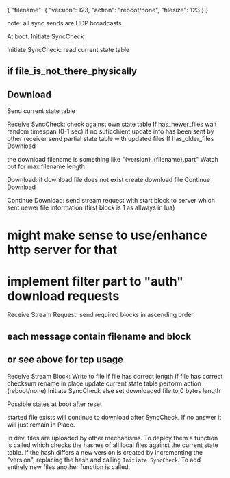 {
	"filename": {
		"version": 123,
		"action": "reboot/none",
    "filesize": 123
	}
}


note: all sync sends are UDP broadcasts

At boot:
  Initiate SyncCheck

Initiate SyncCheck:
  read current state table
##  if file_is_not_there_physically     
##    Download
  Send current state table

Receive SyncCheck:
  check against own state table
  If has_newer_files 
    wait random timespan (0-1 sec)
    if no suficchient update info has been sent by other receiver
      send partial state table with updated files
  If has_older_files
    Download

the download filename is something like "{version}_{filename}.part"
Watch out for max filename length

Download:
  if download file does not exist
    create download file
  Continue Download

Continue Download:
  send stream request with start block to server which sent newer file information (first block is 1 as allways in lua)
  # might make sense to use/enhance http server for that
  # implement filter part to "auth" download requests
  
Receive Stream Request:
  send required blocks in ascending order
  ## each message contain filename and block
  ## or see above for tcp usage


Receive Stream Block:
  Write to file
  if file has correct length
    if file has correct checksum
      rename in place
      update current state table
      perform action (reboot/none)
      Initiate SyncCheck
    else
      set downloaded file to 0 bytes length


Possible states at boot after reset

started file exists
  will continue to download after SyncCheck. If no answer it will just remain in Place.



In dev, files are uploaded by other mechanisms.
To deploy them a function is called which checks the hashes of all local files against the current state table.
If the hash differs a new version is created by incrementing the "version", replacing the hash and calling `Initiate SyncCheck`.
To add entirely new files another function is called.
